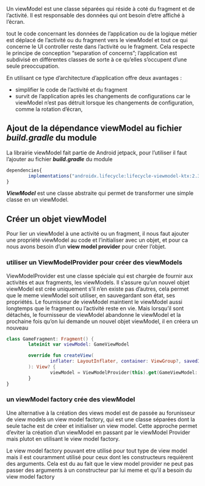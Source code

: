 Un viewModel est une classe séparées qui réside à coté du fragment et de l’activité. Il est responsable des données qui ont besoin d’etre affiché à l’écran.

tout le code concernant les données de l’application ou de la logique métier est déplacé de l’activité ou du fragment vers le viewModel et tout ce qui concerne le UI controller reste dans l’activité ou le fragment. Cela respecte le principe de conception “separation of concerns”; l’application est subdivisé en différentes classes de sorte à ce qu’elles s’occupent d’une seule preoccupation.

En utilisant ce type d’architecture d’application offre deux avantages :

- simplifier le code de l’activité et du fragment
- survit de l’application après les changements de configurations car le viewModel n’est pas détruit lorsque les changements de configuration, comme la rotation d’écran,

## Ajout de la dépendance viewModel au fichier *build.gradle* du module

La librairie viewModel fait partie de Android jetpack, pour l’utiliser il faut l’ajouter au fichier ***********build.gradle*********** du module

```jsx
dependencies{
		implementations("androidx.lifecycle:lifecycle-viewmodel-ktx:2.3.1")
}
```

***ViewModel*** est une classe abstraite qui permet de transformer une simple classe en un viewModel. 

## Créer un objet viewModel

Pour lier un viewModel à une activité ou un fragment, il nous faut ajouter une propriété viewModel au code et l’initialiser avec un objet, et pour ca nous avons besoin d’un ********************view model provider******************** pour créer l’objet.

### utiliser un **ViewModelProvider** pour créer des viewModels

ViewModelProvider est une classe spéciale qui est chargée de fournir aux activités et aux fragments, les viewModels. Il s’assure qu’un nouvel objet viewModel est crée uniquement s’il n’en existe pas d’autres, cela permet que le meme viewModel soit utiliser, en sauvegardant son état, ses propriétés. Le fournisseur de viewModel maintient le viewModel aussi longtemps que le fragment ou l’activité reste en vie. Mais lorsqu’il sont détachés, le fournisseur de viewModel abandonne le viewModel et la prochaine fois qu’on lui demande un nouvel objet viewModel, il en créera un nouveau

```kotlin
class GameFragment: Fragment() {
		lateinit var viewModel: GameViewModel

		override fun createView(
				inflater: LayoutInflater, container: ViewGroup?, savedInstanceState: Bundle?
		): View? {
				viewModel = ViewModelProvider(this).get(GameViewModel::class.java)
		}
}
```

### un viewModel factory crée des viewModel

Une alternative à la création des views model est de passée au forunisseur de view models un view model factory, qui est une classe séparées dont la seule tache est de créer et initialiser un view model. Cette approche permet d’eviter la création d’un viewModel en passant par le viewModel Provider mais plutot en utilisant le view model factory.

Le view model factory pouvant etre utilisé pour tout type de view model mais il est couramment utilisé pour ceux dont les constructeurs requièrent des arguments. Cela est du au fait que le view model provider ne peut pas passer des arguments à un constructeur par lui meme et qu’il a besoin du view model factory
